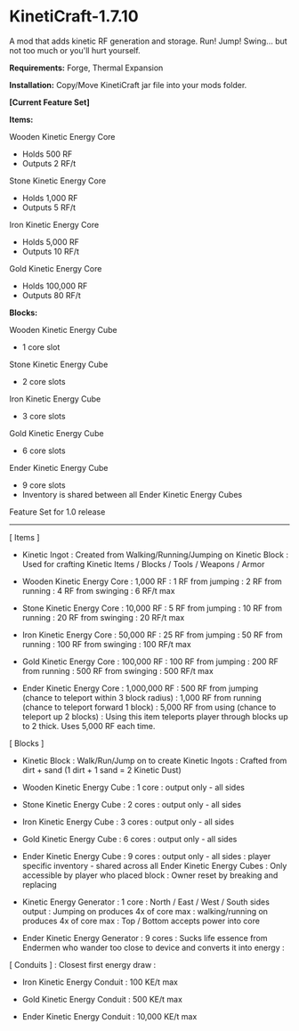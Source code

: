 KinetiCraft-1.7.10
==================
A mod that adds kinetic RF generation and storage. Run! Jump! Swing... but not too much or you'll hurt yourself.

__Requirements:__ Forge, Thermal Expansion

__Installation:__ Copy/Move KinetiCraft jar file into your mods folder.

__[Current Feature Set]__

__Items:__

Wooden Kinetic Energy Core
- Holds 500 RF
- Outputs 2 RF/t
 
Stone Kinetic Energy Core
- Holds 1,000 RF
- Outputs 5 RF/t
 
Iron Kinetic Energy Core
- Holds 5,000 RF
- Outputs 10 RF/t
 
Gold Kinetic Energy Core
- Holds 100,000 RF
- Outputs 80 RF/t


__Blocks:__

Wooden Kinetic Energy Cube
- 1 core slot
 
Stone Kinetic Energy Cube
- 2 core slots
 
Iron Kinetic Energy Cube
- 3 core slots
 
Gold Kinetic Energy Cube
- 6 core slots
 
Ender Kinetic Energy Cube
- 9 core slots
- Inventory is shared between all Ender Kinetic Energy Cubes


Feature Set for 1.0 release

---------------------------------
[ Items ]
- Kinetic Ingot
	: Created from Walking/Running/Jumping on Kinetic Block
	: Used for crafting Kinetic Items / Blocks / Tools / Weapons / Armor

- Wooden Kinetic Energy Core
	: 1,000 RF
	: 1 RF from jumping
	: 2 RF from running
	: 4 RF from swinging
	: 6 RF/t max

- Stone Kinetic Energy Core
	: 10,000 RF
	: 5 RF from jumping
	: 10 RF from running
	: 20 RF from swinging
	: 20 RF/t max

- Iron Kinetic Energy Core
	: 50,000 RF
	: 25 RF from jumping
	: 50 RF from running
	: 100 RF from swinging
	: 100 RF/t max

- Gold Kinetic Energy Core
	: 100,000 RF
	: 100 RF from jumping
	: 200 RF from running
	: 500 RF from swinging
	: 500 RF/t max

- Ender Kinetic Energy Core
	: 1,000,000 RF
	: 500 RF from jumping (chance to teleport within 3 block radius)
	: 1,000 RF from running (chance to teleport forward 1 block)
	: 5,000 RF from using (chance to teleport up 2 blocks)
	: Using this item teleports player through blocks up to 2 thick. Uses 5,000 RF each time. 

[ Blocks ]
- Kinetic Block
	: Walk/Run/Jump on to create Kinetic Ingots
	: Crafted from dirt + sand (1 dirt + 1 sand = 2 Kinetic Dust)

- Wooden Kinetic Energy Cube
	: 1 core
	: output only - all sides

- Stone Kinetic Energy Cube
	: 2 cores
	: output only - all sides

- Iron Kinetic Energy Cube
	: 3 cores
	: output only - all sides

- Gold Kinetic Energy Cube
	: 6 cores
	: output only - all sides

- Ender Kinetic Energy Cube
	: 9 cores
	: output only - all sides
	: player specific inventory - shared across all Ender Kinetic Energy Cubes
	: Only accessible by player who placed block
	: Owner reset by breaking and replacing

- Kinetic Energy Generator
	: 1 core
	: North / East / West / South sides output
	: Jumping on produces 4x of core max
	: walking/running on produces 4x of core max
	: Top / Bottom accepts power into core

- Ender Kinetic Energy Generator
	: 9 cores
	: Sucks life essence from Endermen who wander too close to device and converts it into energy
	: 

[ Conduits ]
: Closest first energy draw
: 

- Iron Kinetic Energy Conduit
	: 100 KE/t max

- Gold Kinetic Energy Conduit
	: 500 KE/t max

- Ender Kinetic Energy Conduit
	: 10,000 KE/t max
